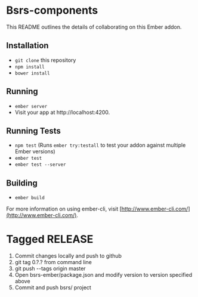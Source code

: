 # Bsrs-components

This README outlines the details of collaborating on this Ember addon.

## Installation

* `git clone` this repository
* `npm install`
* `bower install`

## Running

* `ember server`
* Visit your app at http://localhost:4200.

## Running Tests

* `npm test` (Runs `ember try:testall` to test your addon against multiple Ember versions)
* `ember test`
* `ember test --server`

## Building

* `ember build`

For more information on using ember-cli, visit [http://www.ember-cli.com/](http://www.ember-cli.com/).

# Tagged RELEASE
1.  Commit changes locally and push to github
2.  git tag 0.?.? from command line
3.  git push --tags origin master
4.  Open bsrs-ember/package.json and modify version to version specified above
5.  Commit and push bsrs/ project
